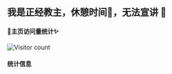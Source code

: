 ## 我是正经教主，休憩时间🌱，无法宣讲 👋

#### 🔭主页访问量统计✨
![Visitor count](https://profile-counter.glitch.me/zhengjingjiaozhu.com/count.svg)

#### 统计信息 
